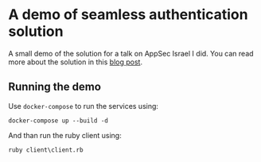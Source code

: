 # A demo of seamless authentication solution
A small demo of the solution for a talk on AppSec Israel I did.
You can read more about the solution in this [blog post](https://blog.solutotlv.com/userless-mobile-authentication/?utm_source=github).

## Running the demo
Use `docker-compose` to run the services using:
```
docker-compose up --build -d
```
And than run the ruby client using:
```
ruby client\client.rb
```